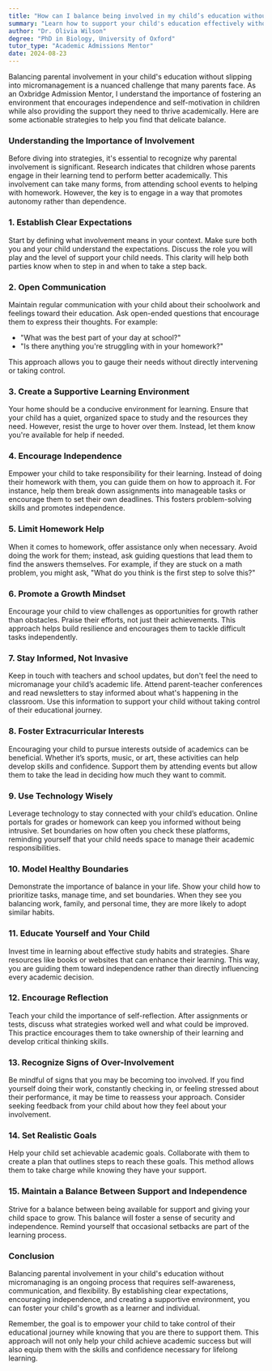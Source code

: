 ```yaml
---
title: "How can I balance being involved in my child’s education without micromanaging?"
summary: "Learn how to support your child's education effectively without micromanaging, fostering independence while enhancing academic performance."
author: "Dr. Olivia Wilson"
degree: "PhD in Biology, University of Oxford"
tutor_type: "Academic Admissions Mentor"
date: 2024-08-23
---
```


Balancing parental involvement in your child's education without slipping into micromanagement is a nuanced challenge that many parents face. As an Oxbridge Admission Mentor, I understand the importance of fostering an environment that encourages independence and self-motivation in children while also providing the support they need to thrive academically. Here are some actionable strategies to help you find that delicate balance.

### Understanding the Importance of Involvement

Before diving into strategies, it's essential to recognize why parental involvement is significant. Research indicates that children whose parents engage in their learning tend to perform better academically. This involvement can take many forms, from attending school events to helping with homework. However, the key is to engage in a way that promotes autonomy rather than dependence.

### 1. Establish Clear Expectations

Start by defining what involvement means in your context. Make sure both you and your child understand the expectations. Discuss the role you will play and the level of support your child needs. This clarity will help both parties know when to step in and when to take a step back. 

### 2. Open Communication

Maintain regular communication with your child about their schoolwork and feelings toward their education. Ask open-ended questions that encourage them to express their thoughts. For example:
- "What was the best part of your day at school?"
- "Is there anything you're struggling with in your homework?"

This approach allows you to gauge their needs without directly intervening or taking control.

### 3. Create a Supportive Learning Environment

Your home should be a conducive environment for learning. Ensure that your child has a quiet, organized space to study and the resources they need. However, resist the urge to hover over them. Instead, let them know you're available for help if needed. 

### 4. Encourage Independence

Empower your child to take responsibility for their learning. Instead of doing their homework with them, you can guide them on how to approach it. For instance, help them break down assignments into manageable tasks or encourage them to set their own deadlines. This fosters problem-solving skills and promotes independence.

### 5. Limit Homework Help

When it comes to homework, offer assistance only when necessary. Avoid doing the work for them; instead, ask guiding questions that lead them to find the answers themselves. For example, if they are stuck on a math problem, you might ask, "What do you think is the first step to solve this?"

### 6. Promote a Growth Mindset

Encourage your child to view challenges as opportunities for growth rather than obstacles. Praise their efforts, not just their achievements. This approach helps build resilience and encourages them to tackle difficult tasks independently.

### 7. Stay Informed, Not Invasive

Keep in touch with teachers and school updates, but don't feel the need to micromanage your child’s academic life. Attend parent-teacher conferences and read newsletters to stay informed about what's happening in the classroom. Use this information to support your child without taking control of their educational journey.

### 8. Foster Extracurricular Interests

Encouraging your child to pursue interests outside of academics can be beneficial. Whether it’s sports, music, or art, these activities can help develop skills and confidence. Support them by attending events but allow them to take the lead in deciding how much they want to commit.

### 9. Use Technology Wisely

Leverage technology to stay connected with your child’s education. Online portals for grades or homework can keep you informed without being intrusive. Set boundaries on how often you check these platforms, reminding yourself that your child needs space to manage their academic responsibilities.

### 10. Model Healthy Boundaries

Demonstrate the importance of balance in your life. Show your child how to prioritize tasks, manage time, and set boundaries. When they see you balancing work, family, and personal time, they are more likely to adopt similar habits.

### 11. Educate Yourself and Your Child

Invest time in learning about effective study habits and strategies. Share resources like books or websites that can enhance their learning. This way, you are guiding them toward independence rather than directly influencing every academic decision.

### 12. Encourage Reflection

Teach your child the importance of self-reflection. After assignments or tests, discuss what strategies worked well and what could be improved. This practice encourages them to take ownership of their learning and develop critical thinking skills.

### 13. Recognize Signs of Over-Involvement

Be mindful of signs that you may be becoming too involved. If you find yourself doing their work, constantly checking in, or feeling stressed about their performance, it may be time to reassess your approach. Consider seeking feedback from your child about how they feel about your involvement.

### 14. Set Realistic Goals

Help your child set achievable academic goals. Collaborate with them to create a plan that outlines steps to reach these goals. This method allows them to take charge while knowing they have your support.

### 15. Maintain a Balance Between Support and Independence

Strive for a balance between being available for support and giving your child space to grow. This balance will foster a sense of security and independence. Remind yourself that occasional setbacks are part of the learning process.

### Conclusion

Balancing parental involvement in your child's education without micromanaging is an ongoing process that requires self-awareness, communication, and flexibility. By establishing clear expectations, encouraging independence, and creating a supportive environment, you can foster your child's growth as a learner and individual. 

Remember, the goal is to empower your child to take control of their educational journey while knowing that you are there to support them. This approach will not only help your child achieve academic success but will also equip them with the skills and confidence necessary for lifelong learning.
    